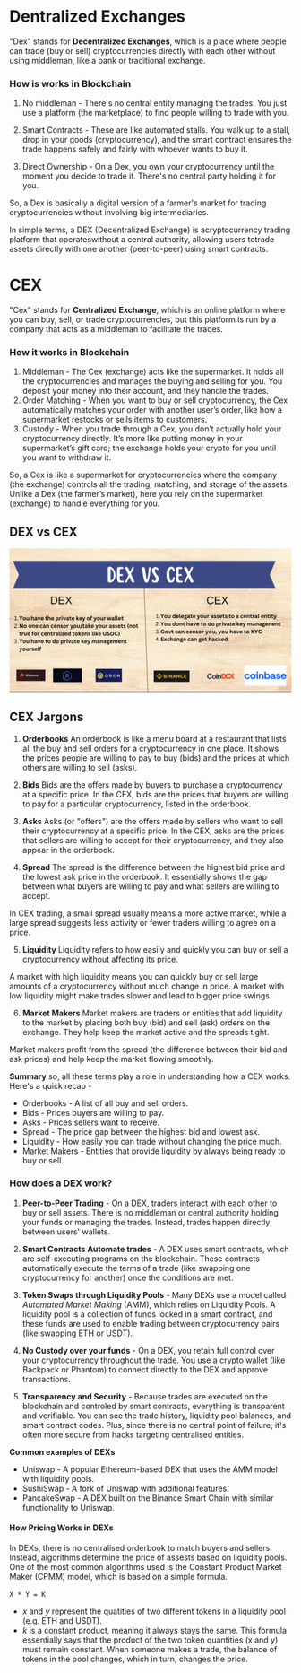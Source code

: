 # Dentralized Exchanges
"Dex" stands for **Decentralized Exchanges**, which is a place where people can trade (buy or sell) cryptocurrencies directly with each other without using middleman, like a bank or traditional exchange.

### How is works in Blockchain
1. No middleman - There's no central entity managing the trades. You just use a platform (the marketplace) to find people willing to trade with you.

2. Smart Contracts - These are like automated stalls. You walk up to a stall, drop in your goods (cryptocurrency), and the smart contract ensures the trade happens safely and fairly with whoever wants to buy it. 

3. Direct Ownership - On a Dex, you own your cryptocurrency until the moment you decide to trade it. There's no central party holding it for you.

So, a Dex is basically a digital version of a farmer's market for trading cryptocurrencies without involving big intermediaries.

In simple terms, a DEX (Decentralized Exchange) is acryptocurrency trading platform that operateswithout a central authority, allowing users totrade assets directly with one another (peer-to-peer) using smart contracts.

# CEX
"Cex" stands for **Centralized Exchange**, which is an online platform where you can buy, sell, or trade cryptocurrencies, but this platform is run by a company that acts as a middleman to facilitate the trades.

### How it works in Blockchain
1. Middleman - The Cex (exchange) acts like the supermarket. It holds all the cryptocurrencies and manages the buying and selling for you. You deposit your money into their account, and they handle the trades.
2. Order Matching - When you want to buy or sell cryptocurrency, the Cex automatically matches your order with another user’s order, like how a supermarket restocks or sells items to customers.
3. Custody - When you trade through a Cex, you don’t actually hold your cryptocurrency directly. It’s more like putting money in your supermarket’s gift card; the exchange holds your crypto for you until you want to withdraw it.

So, a Cex is like a supermarket for cryptocurrencies where the company (the exchange) controls all the trading, matching, and storage of the assets. Unlike a Dex (the farmer’s market), here you rely on the supermarket (exchange) to handle everything for you.

## DEX vs CEX
![image01](./images/DEXvsCEX.webp)

## CEX Jargons
1. **Orderbooks**
An orderbook is like a menu board at a restaurant that lists all the buy and sell orders for a cryptocurrency in one place. It shows the prices people are willing to pay to buy (bids) and the prices at which others are willing to sell (asks).

2. **Bids**
Bids are the offers made by buyers to purchase a cryptocurrency at a specific price. 
In the CEX, bids are the prices that buyers are willing to pay for a particular cryptocurrency, listed in the orderbook.

3. **Asks**
Asks (or "offers") are the offers made by sellers who want to sell their cryptocurrency at a specific price.
In the CEX, asks are the prices that sellers are willing to accept for their cryptocurrency, and they also appear in the orderbook.

4. **Spread**
The spread is the difference between the highest bid price and the lowest ask price in the orderbook. It essentially shows the gap between what buyers are willing to pay and what sellers are willing to accept.

In CEX trading, a small spread usually means a more active market, while a large spread suggests less activity or fewer traders willing to agree on a price.

5. **Liquidity**
Liquidity refers to how easily and quickly you can buy or sell a cryptocurrency without affecting its price.

A market with high liquidity means you can quickly buy or sell large amounts of a cryptocurrency without much change in price. A market with low liquidity might make trades slower and lead to bigger price swings.

6. **Market Makers**
Market makers are traders or entities that add liquidity to the market by placing both buy (bid) and sell (ask) orders on the exchange. They help keep the market active and the spreads tight.

Market makers profit from the spread (the difference between their bid and ask prices) and help keep the market flowing smoothly.

**Summary**
so, all these terms play a role in understanding how a CEX works. Here's a quick recap -
- Orderbooks - A list of all buy and sell orders.
- Bids - Prices buyers are willing to pay.
- Asks - Prices sellers want to receive.
- Spread - The price gap between the highest bid and lowest ask.
- Liquidity - How easily you can trade without changing the price much.
- Market Makers - Entities that provide liquidity by always being ready to buy or sell.

### How does a DEX work?
1. **Peer-to-Peer Trading** - On a DEX, traders interact with each other to buy or sell assets. There is no middleman or central authority holding your funds or managing the trades. Instead, trades happen directly between users' wallets.

2. **Smart Contracts Automate trades** - A DEX uses smart contracts, which are self-executing programs on the blockchain. These contracts automatically execute the terms of a trade (like swapping one cryptocurrency for another) once the conditions are met.

3. **Token Swaps through Liquidity Pools** - Many DEXs use a model called *Automated Market Making* (AMM), which relies on Liquidity Pools. A liquidity pool is a collection of funds locked in a smart contract, and these funds are used to enable trading between cryptocurrency pairs (like swapping ETH or USDT).

4. **No Custody over your funds** - On a DEX, you retain full control over your cryptocurrency throughout the trade. You use a crypto wallet (like Backpack or Phantom) to connect directly to the DEX and approve transactions.

5. **Transparency and Security** - Because trades are executed on the blockchain and controled by smart contracts, everything is transparent and verifiable. You can see the trade history, liquidity pool balances, and smart contract codes. Plus, since there is no central point of failure, it's often more secure from hacks targeting centralised entities. 

**Common examples of DEXs**
- Uniswap - A popular Ethereum-based DEX that uses the AMM model with liquidity pools.
- SushiSwap - A fork of Uniswap with additional features.
- PancakeSwap - A DEX built on the Binance Smart Chain with similar functionality to Uniswap.

#### How Pricing Works in DEXs
In DEXs, there is no centralised orderbook to match buyers and sellers. Instead, algorithms determine the price of assests based on liquidity pools. One of the most common algorithms used is the Constant Product Market Maker (CPMM) model, which is based on a simple formula.

`X * Y = K`

- *x* and *y* represent the quatities of two different tokens in a liquidity pool (e.g. ETH and USDT).
- *k* is a constant product, meaning it always stays the same.
This formula essentially says that the product of the two token quantities (x and y) must remain constant. When someone makes a trade, the balance of tokens in the pool changes, which in turn, changes the price.